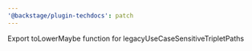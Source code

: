 ```yaml
---
'@backstage/plugin-techdocs': patch
---
```


Export toLowerMaybe function for legacyUseCaseSensitiveTripletPaths
